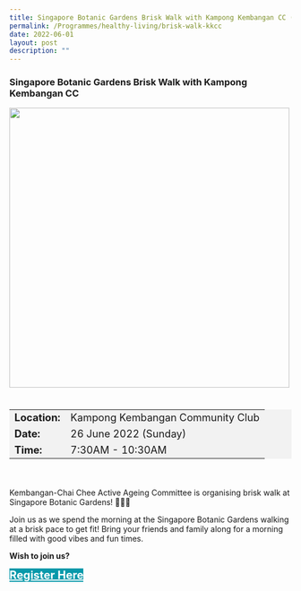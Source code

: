 ```yaml
---
title: Singapore Botanic Gardens Brisk Walk with Kampong Kembangan CC (26 June 2022)
permalink: /Programmes/healthy-living/brisk-walk-kkcc
date: 2022-06-01
layout: post
description: ""
---
```

### Singapore Botanic Gardens Brisk Walk with Kampong Kembangan CC ###

<img src="/images/Programmes%20(June%202022)/KKCC%20Briskwalk%20(1).png" style="width:500px; height:auto">

<div style="padding:20px 0 20px 0">
	<table  style="font-size:130%; background-color:#f2f2f2">
		<tbody>
			<tr>
				 <td><b>Location:</b></td><td>Kampong Kembangan Community Club</td>
			</tr>
			<tr>
			 <td><b>Date:</b></td><td>26 June 2022 (Sunday)</td>
			</tr>
			<tr>
				<td> <b>Time:</b> </td><td>7:30AM - 10:30AM</td>
			</tr>
		</tbody>
	</table>
</div>

<div>
	<p>
Kembangan-Chai Chee Active Ageing Committee is organising brisk walk at Singapore Botanic Gardens! 🌸🌺🌼</p>
	<p>Join us as we spend the morning at the Singapore Botanic Gardens walking at a brisk pace to get fit! Bring your friends and family along for a morning filled with good vibes and fun times.</p>
</div>

<p><b>Wish to join us?</b></p>
<div>
	<a href="http://www.go.gov.sg/Kkccfamilyfunwalk " style="font-size:20px; width:35%; height:60px; background-color:#0899AA; color:white" class="bp-button"><b>Register Here</b></a>
</div>